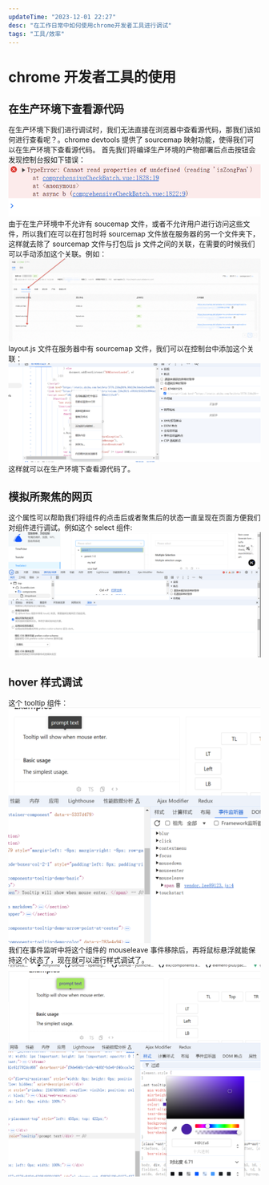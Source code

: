 ```yaml
---
updateTime: "2023-12-01 22:27"
desc: "在工作日常中如何使用chrome开发者工具进行调试"
tags: "工具/效率"
---
```


# chrome 开发者工具的使用

## 在生产环境下查看源代码

在生产环境下我们进行调试时，我们无法直接在浏览器中查看源代码，那我们该如何进行查看呢？。chrome devtools 提供了 sourcemap 映射功能，使得我们可以在生产环境下查看源代码。
首先我们将编译生产环境的产物部署后点击按钮会发现控制台报如下错误：
![alt text](报错.png)
由于在生产环境中不允许有 soucemap 文件，或者不允许用户进行访问这些文件，所以我们在可以在打包时将 sourcemap 文件放在服务器的另一个文件夹下，这样就去除了 sourcemap 文件与打包后 js 文件之间的关联，在需要的时候我们可以手动添加这个关联。例如：
![alt text](sourcemap线上地址.png)
layout.js 文件在服务器中有 sourcemap 文件，我们可以在控制台中添加这个关联：
![alt text](添加映射.png)
这样就可以在生产环境下查看源代码了。

## 模拟所聚焦的网页

这个属性可以帮助我们将组件的点击后或者聚焦后的状态一直呈现在页面方便我们对组件进行调试。例如这个 select 组件:
![alt text](select.png)

## hover 样式调试

这个 tooltip 组件：
![alt text](tooltip.png)
我们在事件监听中将这个组件的 mouseleave 事件移除后，再将鼠标悬浮就能保持这个状态了，现在就可以进行样式调试了。
![alt text](tooltip样式.png)
